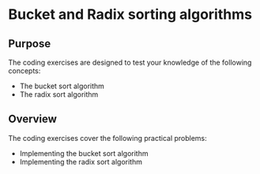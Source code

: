 # Bucket and Radix sorting algorithms

## Purpose

The coding exercises are designed to test your knowledge of the following concepts:

* The bucket sort algorithm
* The radix sort algorithm

## Overview

The coding exercises cover the following practical problems:
* Implementing the bucket sort algorithm
* Implementing the radix sort algorithm

